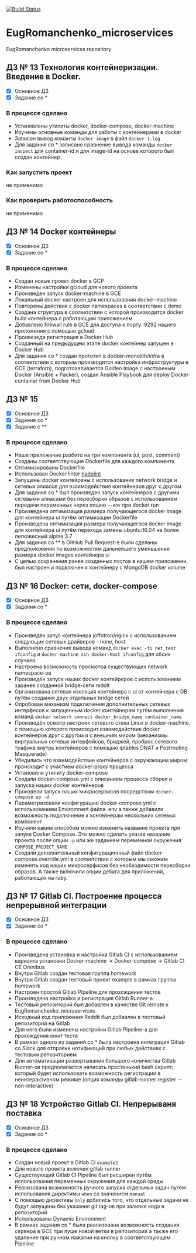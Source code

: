 [![Build Status](https://travis-ci.org/Otus-DevOps-2018-02/EugRomanchenko_microservices.svg?branch=master)](https://travis-ci.org/Otus-DevOps-2018-02/EugRomanchenko_microservices)
# EugRomanchenko_microservices
EugRomanchenko microservices repository

## ДЗ № 13 Технология контейнеризации. Введение в Docker.

 - [x] Основное ДЗ
 - [x] Задание со *

### В процессе сделано
 - Установлены утилиты docker, docker-compose, docker-machine
 - Изучены основные команды для работы с контейнерами в docker
 - Записан вывод команты `docker image` в файл `docker-1.log`
 - Для задания со * записано сравнение вывода команды `docker inspect` для container-id и для image-id на основе которого был создан контейнер

### Как запустить проект
не применимо

### Как проверить работоспособность
не применимо

## ДЗ № 14 Docker контейнеры

 - [x] Основное ДЗ
 - [x] Задание со *

### В процессе сделано
 - Создан новые проект docker в GCP
 - Изменены настройки gcloud для нового проекта
 - Произведен запуск docker-machine в GCE
 - Локальный docker настроен для использования docker-machine
 - Повторены действия с docker namespaces в соответствии с demo
 - Создана структура в соответствии с которой производится docker build контейнера с работающим приложением
 - Добавлено firewall rule в GCE для доступа к порту :9292 нашего приложения с помощью gcloud
 - Проивезеда регистрация в Docker Hub
 - Созданный на предыдущем этапе docker контейнер запушен в Docker Hub
 - Для задания со * создан прототип в docker-monolith/infra в соответствии с которым производится настройка инфраструктуры в GCE (terraforn), подготоавливается Golden Image с настроеным Docker (Ansible + Packer), создан Ansible Playbook для deploy Docker container from Docker Hub

## ДЗ № 15

 - [x] Основное ДЗ
 - [x] Задание со *
 - [x] Задание с **

### В процессе сделано
 - Наше приложение разбито на три компонента (ui, post, comment)
 - Созданы соответствующие Dockerfile для каждого компонента
 - Оптимизированы Dockerfile
 - Использован Docker linter [hadolint](https://github.com/hadolint/hadolint)
 - Запущены docker контейрены с использование network bridge и сетевых алиасов для взаимодействия контейнеров друг с другом
 - Для задания со * был произведен запуск контейнеров с другими сетевыми алиасами без пересборки образов с использованием передачи переменных через опцию `--env` при docker run
 - Произведена оптимизация размера получающегося docker image для контейнера ui путём оптимизации Dockerfile
 - Произведена оптимизация размера получающегося docker image для контейнера ui путём перехода замены ubuntu:16.04 на более легковесный alpine:3.7
 - Для задания со ** в GitHub Pull Request-е были сделаны предположения по возможностям дальнейшего уменьшения размера docker images контейнера ui
 - С целью сохранения ранее созданных постов в нашем приложении, был настроен и подключен к контейнеру с MongoDB docker volume

## ДЗ № 16 Docker: сети, docker-compose

 - [x] Основное ДЗ
 - [x] Задания со *

### В процессе сделано

 - Произведён запус контейнера joffotron/nginx с использованием следующих сетевых драйверов - none, host
 - Выполнено сравнение вывода команд `docker exec -ti net_test ifconfig` и `docker-machine ssh docker-host ifconfig` для обоих случаев
 - Настроена возможность просмотра существующих network namespace-ов 
 - Произведён запуск наших docker контейреров с использованием заранее созданной bridge-сети reddit 
 - Организована сетевая изоляция контейнера с ui от контейнера с DB путём создания двух отдельных bridge сетей
 - Опробован механизм подключения дополнительных сетевых интерфесов к запущенным docker контейнерам путём выполнения команд `docker network connect docker_bridge_name container_name`
 - Произведён осмотр настроек сетевого стека Linux в docker-machine, с помощью которого происходит взаимодействие docker контейнеров друг с другом и с внешним миром (механизмы виртуальных сетевых интерфейсов, бриджей, проброс сетевого трафика внутрь контейнеров с помощью iptables DNAT и Postrouting Masquerade)
 - Убедились что взаимодействие контейнеров с окружающим миром происходит с участием docker-proxy процесса
 - Установили утилиту docker-compose
 - Создали docker-compose.yml с описанием процесса сборки и запуска наших docker контейнеров
 - Произвели запуск наших микросервисов посредством `docker-compose up -d`
 - Параметризовали конфигурацию docker-compose.yml с использованием Enviromnent файла .env а также добавили возможность подключение к контейнерам нескольких сетевых компонент 
 - Изучили каким способом можно изменить название проекта при запуке Docker Compose. Это можно сделать указав название проекта после опции `-p` или же заданием переменной окружения `COMPOSE_PROJECT_NAME`
 - Создали дополнительный конфигурационный файл docker-compose.override.yml в соответствии с которым мы сможем изменять код наших микросерфисов без необходимости пересборки образов. А также включили опции дебага для приложений, работающих на ruby.

## ДЗ № 17 Gitlab CI. Построение процесса непрерывной интеграции

 - [x] Основное ДЗ
 - [x] Задание со *

### В процессе сделано

 - Произведена установка и настройка Gitlab CI с использованием варианта установки Docker-machine -> Docker-compose -> Gitlab CI CE Omnibus
 - Внутри Gitlab создан тестовая группа homework
 - Внутри Gitlab создан тестовый проект example в рамках группы homework
 - Настроен простой Gitlab Pipeline для прохождения тестов
 - Произведена настройка и регистрация Gitlab Runner-а
 - Тестовый репозиторий был добавлен в качестве Git remote к EugRomanchenko_microservices
 - Исходный код приложения Reddit был добавлен в тестовый репозиторий на Gitlab
 - Для него были изменены настройки Gitlab Pipeline-а для прохождения юнит теста
 - В рамках одного из заданий со * была настроена интеграция Gitlab со Slack для отправки нотификаций при любых действиях с тестовым репозиторием
 - Для автоматизации развертывания большого количества Gitlab Runner-ов предполагается написать простенький bash скрипт, который будет использовать возможность регистрации в неинтерактивном режиме (опция команды gitlab-runner register --non-interactive)

## ДЗ № 18 Устройство Gitlab CI. Непрерываня поставка

 - [x] Основное ДЗ
 - [x] Задание со *

### В процессе сделано

 - Создан новый проект в Gitlab CI `example2`
 - Для нового проекта включен gitlab runner
 - Существующий Gitlab CI Pipeline был расширен путём использования переменных окружения для каждой среды
 - Реализована возможность ручного запуска отдельных задач путём испольования директимы `when` со значением `manual`
 - С помощью директивы `only` добились того, что отдельные задачи не будут запущены без указания git tag-ов при заливке кода в репозиторий
 - Использованы Dynamic Environment
 - В рамках задания со * была реализована возможность создания сервера в GCE при пуше новой ветки в репозиторий а также его удаление при ручном нажатии на кнопку в соответствующем Pipeline
